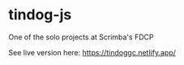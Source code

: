 # tindog-js

One of the solo projects at Scrimba's FDCP

See live version here: https://tindoggc.netlify.app/
